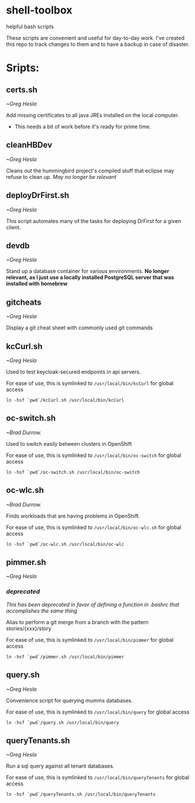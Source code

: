 # shell-toolbox
helpful bash scripts

These scripts are convenient and useful for day-to-day work. I've created this repo to track changes to them and to have a backup in case of disaster.

# Sripts:

## certs.sh
*~Greg Hesla*

Add missing certificates to all java JREs installed on the local computer.
- This needs a bit of work before it's ready for prime time.

## cleanHBDev
*~Greg Hesla*

Cleans out the hummingbird project's compiled stuff that eclipse may refuse to clean up.
*May no longer be relevant*

## deployDrFirst.sh
*~Greg Hesla*

This script automates many of the tasks for deploying DrFirst for a given client.

## devdb
*~Greg Hesla*

Stand up a database container for various environments.
**No longer relevant, as I just use a locally installed PostgreSQL server that was installed with homebrew**

## gitcheats
*~Greg Hesla*

Display a git cheat sheet with commonly used git commands

## kcCurl.sh
*~Greg Hesla*

Used to test keycloak-secured endpoints in api servers.

For ease of use, this is symlinked to `/usr/local/bin/kcCurl` for global access
```
ln -hsf `pwd`/kcCurl.sh /usr/local/bin/kcCurl
```

## oc-switch.sh
*~Brad Durrow.*

Used to switch easily between clusters in OpenShift

For ease of use, this is symlinked to `/usr/local/bin/oc-switch` for global access
```
ln -hsf `pwd`/oc-switch.sh /usr/local/bin/oc-switch
```

## oc-wlc.sh
*~Brad Durrow.*

Finds workloads that are having problems in OpenShift.

For ease of use, this is symlinked to `/usr/local/bin/oc-wlc.sh` for global access
```
ln -hsf `pwd`/oc-wlc.sh /usr/local/bin/oc-wlc
```

## pimmer.sh
*~Greg Hesla*
### *deprecated*
*This has been deprecated in favor of defining a function in .bashrc that accomplishes the same thing*

Alias to perform a git merge from a branch with the pattern stories/{xxx}/story

For ease of use, this is symlinked to `/usr/local/bin/pimmer` for global access
```
ln -hsf `pwd`/pimmer.sh /usr/local/bin/pimmer
```

## query.sh
*~Greg Hesla*

Convenience script for querying mumms databases.

For ease of use, this is symlinked to `/usr/local/bin/query` for global access
```
ln -hsf `pwd`/query.sh /usr/local/bin/query
```

## queryTenants.sh
*~Greg Hesla*

Run a sql query against all tenant databases.

For ease of use, this is symlinked to `/usr/local/bin/queryTenants` for global access
```
ln -hsf `pwd`/queryTenants.sh /usr/local/bin/queryTenants
```
